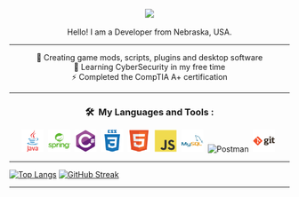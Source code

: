 <p align="center"><img src="https://media.giphy.com/media/dEvfJaOEzxl9AUSzHP/giphy.gif" width="200"/></p>

<p align="center">Hello! I am a Developer from Nebraska, USA.</p>

---

<p align="center"> 
  🔭 Creating game mods, scripts, plugins and desktop software <br/>
  🌱 Learning CyberSecurity in my free time <br/>
  ⚡ Completed the CompTIA A+ certification
</p>

---

### <p align="center">🛠 &nbsp;My Languages and Tools :</p>

<p align="center">
<img src="https://github.com/devicons/devicon/blob/master/icons/java/java-original-wordmark.svg" title="Java" alt="Java" width="40" height="40"/>&nbsp;
<img src="https://github.com/devicons/devicon/blob/master/icons/spring/spring-original-wordmark.svg" title="Spring" alt="Spring" width="40" height="40"/>&nbsp;
<img src="https://github.com/devicons/devicon/blob/master/icons/csharp/csharp-original.svg" title="C#" alt="CSharp" width="40" height="40"/>&nbsp;
<img src="https://github.com/devicons/devicon/blob/master/icons/css3/css3-plain-wordmark.svg"  title="CSS3" alt="CSS" width="40" height="40"/>&nbsp;
<img src="https://github.com/devicons/devicon/blob/master/icons/html5/html5-original.svg" title="HTML5" alt="HTML" width="40" height="40"/>&nbsp;
<img src="https://github.com/devicons/devicon/blob/master/icons/javascript/javascript-original.svg" title="JavaScript" alt="JavaScript" width="40" height="40"/>&nbsp;
<img src="https://github.com/devicons/devicon/blob/master/icons/mysql/mysql-original-wordmark.svg" title="MySQL"  alt="MySQL" width="40" height="40"/>&nbsp;
<img src="https://www.vectorlogo.zone/logos/getpostman/getpostman-icon.svg" title="Postman"  alt="Postman" width="40" height="40"/>&nbsp;
<img src="https://github.com/devicons/devicon/blob/master/icons/git/git-original-wordmark.svg" title="Git" **alt="Git" width="40" height="40"/>&nbsp;
</p>

---

  [![Top Langs](https://github-readme-stats.vercel.app/api/top-langs/?username=BrandoTheDev&layout=compact&theme=vision-friendly-dark&card_width=420)](https://github.com/anuraghazra/github-readme-stats)
  [![GitHub Streak](http://github-readme-streak-stats.herokuapp.com?user=BrandoTheDev&theme=dark&background=000000&card_width=420)](https://git.io/streak-stats)

---
